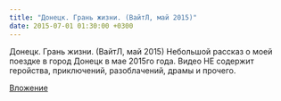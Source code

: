 ```yaml
---
title: "Донецк. Грань жизни. (ВайтЛ, май 2015)"
date: 2015-07-01 01:30:00 +0300
---
```


Донецк. Грань жизни. (ВайтЛ, май 2015)
Небольшой рассказ о моей поездке в город Донецк в мае 2015го года.
Видео НЕ содержит геройства, приключений, разоблачений, драмы и прочего.

[Вложение](https://vk.com/video41076938_170988358)
